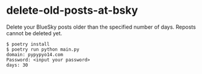 # delete-old-posts-at-bsky

Delete your BlueSky posts older than the specified number of days.
Reposts cannot be deleted yet.

```
$ poetry install
$ poetry run python main.py
domain: pypypyo14.com
Password: <input your password>
days: 30
```